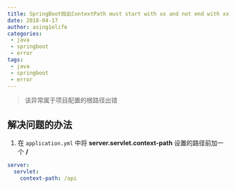 ```yaml
---
title: SpringBoot抛出ContextPath must start with xx and not end with xx异常
date: 2018-04-17
author: asing1elife
categories:
 - java
 - springboot
 - error
tags:
 - java
 - springboot
 - error
---
```

> 该异常属于项目配置的根路径出错  

## 解决问题的办法
1. 在 `application.yml` 中将 **server.servlet.context-path** 设置的路径前加一个 **/**

```yaml
server:
  servlet:
    context-path: /api
```
